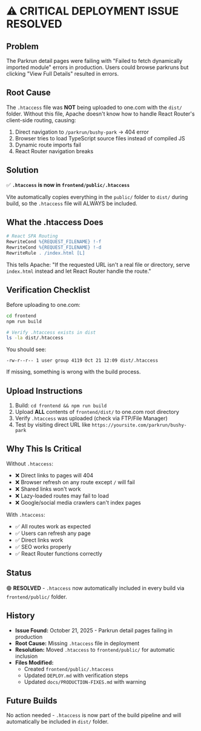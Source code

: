# ⚠️ CRITICAL DEPLOYMENT ISSUE RESOLVED

## Problem
The Parkrun detail pages were failing with "Failed to fetch dynamically imported module" errors in production. Users could browse parkruns but clicking "View Full Details" resulted in errors.

## Root Cause
The `.htaccess` file was **NOT** being uploaded to one.com with the `dist/` folder. Without this file, Apache doesn't know how to handle React Router's client-side routing, causing:

1. Direct navigation to `/parkrun/bushy-park` → 404 error
2. Browser tries to load TypeScript source files instead of compiled JS
3. Dynamic route imports fail
4. React Router navigation breaks

## Solution
✅ **`.htaccess` is now in `frontend/public/.htaccess`**

Vite automatically copies everything in the `public/` folder to `dist/` during build, so the `.htaccess` file will ALWAYS be included.

## What the .htaccess Does
```apache
# React SPA Routing
RewriteCond %{REQUEST_FILENAME} !-f
RewriteCond %{REQUEST_FILENAME} !-d
RewriteRule . /index.html [L]
```

This tells Apache: "If the requested URL isn't a real file or directory, serve `index.html` instead and let React Router handle the route."

## Verification Checklist
Before uploading to one.com:

```bash
cd frontend
npm run build

# Verify .htaccess exists in dist
ls -la dist/.htaccess
```

You should see:
```
-rw-r--r-- 1 user group 4119 Oct 21 12:09 dist/.htaccess
```

If missing, something is wrong with the build process.

## Upload Instructions
1. Build: `cd frontend && npm run build`
2. Upload **ALL** contents of `frontend/dist/` to one.com root directory
3. Verify `.htaccess` was uploaded (check via FTP/File Manager)
4. Test by visiting direct URL like `https://yoursite.com/parkrun/bushy-park`

## Why This Is Critical
Without `.htaccess`:
- ❌ Direct links to pages will 404
- ❌ Browser refresh on any route except `/` will fail
- ❌ Shared links won't work
- ❌ Lazy-loaded routes may fail to load
- ❌ Google/social media crawlers can't index pages

With `.htaccess`:
- ✅ All routes work as expected
- ✅ Users can refresh any page
- ✅ Direct links work
- ✅ SEO works properly
- ✅ React Router functions correctly

## Status
🟢 **RESOLVED** - `.htaccess` now automatically included in every build via `frontend/public/` folder.

## History
- **Issue Found:** October 21, 2025 - Parkrun detail pages failing in production
- **Root Cause:** Missing `.htaccess` file in deployment
- **Resolution:** Moved `.htaccess` to `frontend/public/` for automatic inclusion
- **Files Modified:** 
  - Created `frontend/public/.htaccess`
  - Updated `DEPLOY.md` with verification steps
  - Updated `docs/PRODUCTION-FIXES.md` with warning

## Future Builds
No action needed - `.htaccess` is now part of the build pipeline and will automatically be included in `dist/` folder.
